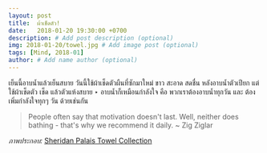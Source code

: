 ```yaml
---
layout: post
title:  ผ้าเช็ดตัว!
date:   2018-01-20 19:30:00 +0700
description: # Add post description (optional)
img: 2018-01-20/towel.jpg # Add image post (optional)
tags: [Mind, 2018-01]
author: # Add name author (optional)
---
```

เย็นนี้อาบน้ำแล้วเย็นสบาย วันนี้ใช้ผ้าเช็ดตัวผืนที่ซักมาใหม่ ขาว สะอาด สดชื่น หลังอาบน้ำตัวเปียก แต่ ใช้ผ้าเช็ดตัว เช็ด แล้วตัวแห้งสบาย ‣ อาบน้ำก็เหมือนกำลังใจ คือ พวกเราต้องอาบน้ำทุกวัน และ ต้องเพิ่มกำลังใจทุกๆ วัน ด้วยเช่นกัน

> People often say that motivation doesn't last. Well, neither does bathing - that's why we recommend it daily.
> ~ Zig Ziglar

*ภาพประกอบ:* [Sheridan Palais Towel Collection](https://www.sheridanaustralia.co.uk/)
